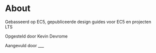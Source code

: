 # About

Gebasseerd op EC5, gepubliceerde design guides voor EC5 en projecten LTS

Opgesteld door Kevin Devrome

Aangevuld door ___
